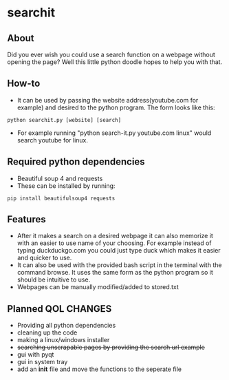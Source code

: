 # searchit
## About
Did you ever wish you could use a search function on a webpage without opening the page? Well this little python doodle hopes to help you with that.
## How-to
* It can be used by passing the website address(youtube.com for example) and desired to the python program. 
The form looks like this: 
```
python searchit.py [website] [search]
```
* For example running "python search-it.py youtube.com linux" would search youtube for linux.
## Required python dependencies
* Beautiful soup 4 and requests
* These can be installed by running:
```
pip install beautifulsoup4 requests
```
## Features
* After it makes a search on a desired webpage it can also memorize it with an easier to use name of your choosing. For example instead of typing duckduckgo.com you could just type duck which makes it easier and quicker to use.
* It can also be used with the provided bash script in the terminal with the command browse. It uses the same form as the python program so it should be intuitive to use.
* Webpages can be manually modified/added to stored.txt
## Planned QOL CHANGES
* Providing all python dependencies
* cleaning up the code
* making a linux/windows installer
* ~~searching unscrapable pages by providing the search url example~~
* gui with pyqt
* gui in system tray
* add an __init__ file and move the functions to the seperate file
